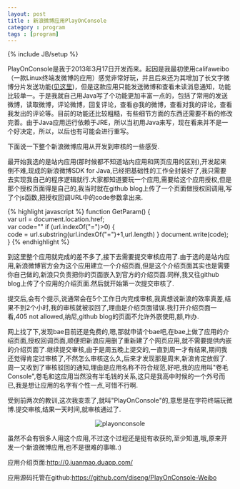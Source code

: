 ```yaml
---
layout: post
title : 新浪微博应用PlayOnConsole
category : program
tags : [program]
---
```

{% include JB/setup %}

PlayOnConsole是我于2013年3月17日开发而来。起因是我最初使用califaweibo（一款Linux终端发微博的应用）感觉非常好玩，并且后来还为其增加了长文字微博分片发送功能([见这里](http://diseng.github.com/work/2013/03/11/clifaweibo/))，但是这款应用只能发送微博和查看未读消息通知，功能比较单一。于是我就自己用Java写了个功能更加丰富一点的，包括了常用的发送微博，读取微博，评论微博，回复评论，查看@我的微博，查看对我的评论，查看我发出的评论等。目前的功能还比较粗糙，有些细节方面的东西还需要不断的修改完善。由于Java应用运行依赖于JRE，所以当初用Java来写，现在看来并不是一个好决定，所以，以后也有可能会进行重写。

下面说一下整个新浪微博应用从开发到审核的一些感受.

最开始我选的是站内应用(那时候都不知道站内应用和网页应用的区别),开发起来倒不难,现成的新浪微博SDK for Java,已经把基础性的工作全封装好了,我只需要去实现我自己的程序逻辑就行.大家都知道要玩一个应用,需要给这个应用授权,但是那个授权页面得是自己的,我当时就在github blog上传了一个页面做授权回调用,写了个js函数,把授权回调URL中的code参数拿出来.

{% highlight javascript %}
function GetParam()
{	
	var url = document.location.href;	
	var code=""	
	if (url.indexOf("=")>0)	
	{	
		code = url.substring(url.indexOf("=")+1,url.length) 
	}
	document.write(code);
}
{% endhighlight %}

到这里整个应用就完成的差不多了,接下去需要提交审核应用了.由于选的是站内应用,新浪微博官方会为这个应用建立一个介绍页面,但是这个介绍页面其实也是需要你自己做的,新浪只负责把你的页面嵌入到官方的介绍页面.同样,我又往github blog上传了个应用的介绍页面.然后就开始第一次提交审核了.

提交后,会有个提示,说通常会在5个工作日内完成审核,我真想说新浪的效率真差,结果不到2个小时,我的审核就被驳回了,理由是介绍页面错误.我打开介绍页面一看,405 not allowed,纳尼,github blog的页面不允许外嵌使用,额,咋办.

网上找了下,发现bae目前还是免费的,嗯,那就申请个bae吧,在bae上做了应用的介绍页面,授权回调页面,顺便把新浪应用删了重新建了个网页应用,就不需要提供内嵌的介绍页面了.继续提交审核,由于是周五晚上提交的,一直到周一才有结果,期间我还觉得肯定过审核了,不然怎么审核这么久,后来才发现那是周末,新浪肯定放假了.周一又收到了审核驳回的通知,理由是应用名称不符合规范,好吧,我的应用叫"卷毛Console",卷毛和这应用当然没有半毛钱的关系,这只是我高中时候的一个外号而已,我是想让应用的名字有个性一点,可惜不行啊.

受到前两次的教训,这次我变乖了,就叫"PlayOnConsole"的,意思是在字符终端玩微博.提交审核,结果一天时间,就审核通过了.

<center><img alt="playonconsole" src="{{ ASSET_PATH }}hooligan/img/post/playonconsole.PNG"/></center>

虽然不会有很多人用这个应用,不过这个过程还是挺有收获的,至少知道,哦,原来开发一个新浪微博应用,也不是很难的事嘛.:)

应用介绍页面:<http://0.juanmao.duapp.com/>

应用源码托管在github:<https://github.com/diseng/PlayOnConsole-Weibo>
